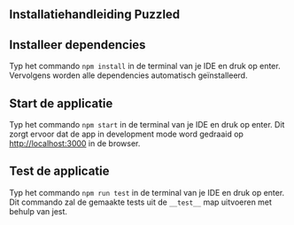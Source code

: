 ## Installatiehandleiding Puzzled

## Installeer dependencies

Typ het commando `npm install` in de terminal van je IDE en druk op enter.
Vervolgens worden alle dependencies automatisch geïnstalleerd.

## Start de applicatie

Typ het commando `npm start` in de terminal van je IDE en druk op enter.
Dit zorgt ervoor dat de app in development mode word gedraaid op [http://localhost:3000](http://localhost:3000) in de browser.

## Test de applicatie

Typ het commando `npm run test` in de terminal van je IDE en druk op enter.
Dit commando zal de gemaakte tests uit de `__test__` map uitvoeren met behulp van jest.
